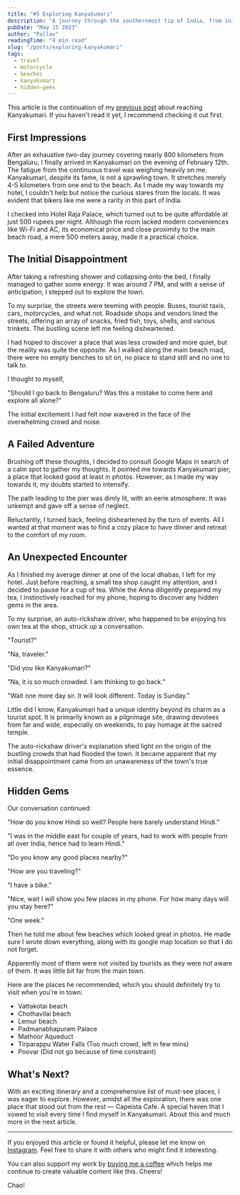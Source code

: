 ```yaml
---
title: "#5 Exploring Kanyakumari"
description: "A journey through the southernmost tip of India, from initial disappointments to discovering hidden gems, featuring unexpected encounters and local insights."
pubDate: "May 15 2023"
author: "Pallav"
readingTime: "4 min read"
slug: "/posts/exploring-kanyakumari"
tags:
  - travel
  - motorcycle
  - beaches
  - kanyakumari
  - hidden-gems
---
```


This article is the continuation of my [previous post](/blog/ride-to-starting-point) about reaching Kanyakumari. If you haven't read it yet, I recommend checking it out first.

## First Impressions

After an exhaustive two-day journey covering nearly 800 kilometers from Bengaluru, I finally arrived in Kanyakumari on the evening of February 12th. The fatigue from the continuous travel was weighing heavily on me. Kanyakumari, despite its fame, is not a sprawling town. It stretches merely 4-5 kilometers from one end to the beach. As I made my way towards my hotel, I couldn't help but notice the curious stares from the locals. It was evident that bikers like me were a rarity in this part of India.

I checked into Hotel Raja Palace, which turned out to be quite affordable at just 500 rupees per night. Although the room lacked modern conveniences like Wi-Fi and AC, its economical price and close proximity to the main beach road, a mere 500 meters away, made it a practical choice.

## The Initial Disappointment

After taking a refreshing shower and collapsing onto the bed, I finally managed to gather some energy. It was around 7 PM, and with a sense of anticipation, I stepped out to explore the town.

To my surprise, the streets were teeming with people. Buses, tourist taxis, cars, motorcycles, and what not. Roadside shops and vendors lined the streets, offering an array of snacks, fried fish, toys, shells, and various trinkets. The bustling scene left me feeling disheartened.

I had hoped to discover a place that was less crowded and more quiet, but the reality was quite the opposite. As I walked along the main beach road, there were no empty benches to sit on, no place to stand still and no one to talk to.

I thought to myself,

"Should I go back to Bengaluru? Was this a mistake to come here and explore all alone?"

The initial excitement I had felt now wavered in the face of the overwhelming crowd and noise.

## A Failed Adventure

Brushing off these thoughts, I decided to consult Google Maps in search of a calm spot to gather my thoughts. It pointed me towards Kanyakumari pier, a place that looked good at least in photos. However, as I made my way towards it, my doubts started to intensify.

The path leading to the pier was dimly lit, with an eerie atmosphere. It was unkempt and gave off a sense of neglect.

Reluctantly, I turned back, feeling disheartened by the turn of events. All I wanted at that moment was to find a cozy place to have dinner and retreat to the comfort of my room.

## An Unexpected Encounter

As I finished my average dinner at one of the local dhabas, I left for my hotel. Just before reaching, a small tea shop caught my attention, and I decided to pause for a cup of tea. While the Anna diligently prepared my tea, I instinctively reached for my phone, hoping to discover any hidden gems in the area.

To my surprise, an auto-rickshaw driver, who happened to be enjoying his own tea at the shop, struck up a conversation.

"Tourist?"

"Na, traveler."

"Did you like Kanyakumari?"

"Na, it is so much crowded. I am thinking to go back."

"Wait one more day sir. It will look different. Today is Sunday."

Little did I know, Kanyakumari had a unique identity beyond its charm as a tourist spot. It is primarily known as a pilgrimage site, drawing devotees from far and wide, especially on weekends, to pay homage at the sacred temple.

The auto-rickshaw driver's explanation shed light on the origin of the bustling crowds that had flooded the town. It became apparent that my initial disappointment came from an unawareness of the town's true essence.

## Hidden Gems

Our conversation continued:

"How do you know Hindi so well? People here barely understand Hindi."

"I was in the middle east for couple of years, had to work with people from all over India, hence had to learn Hindi."

"Do you know any good places nearby?"

"How are you traveling?"

"I have a bike."

"Nice, wait I will show you few places in my phone. For how many days will you stay here?"

"One week."

Then he told me about few beaches which looked great in photos. He made sure I wrote down everything, along with its google map location so that I do not forget.

Apparently most of them were not visited by tourists as they were not aware of them. It was little bit far from the main town.

Here are the places he recommended, which you should definitely try to visit when you're in town:

- Vattakotai beach
- Chothavilai beach
- Lemur beach
- Padmanabhapuram Palace
- Mathoor Aqueduct
- Tirparappu Water Falls (Too much crowd, left in few mins)
- Poovar (Did not go because of time constraint)

## What's Next?

With an exciting itinerary and a comprehensive list of must-see places, I was eager to explore. However, amidst all the exploration, there was one place that stood out from the rest — Capeista Cafe. A special haven that I vowed to visit every time I find myself in Kanyakumari. About this and much more in the next article.

---

If you enjoyed this article or found it helpful, please let me know on [Instagram](https://www.instagram.com/pallav_jha26/). Feel free to share it with others who might find it interesting.

You can also support my work by [buying me a coffee](https://buymeacoffee.com/pallavjha) which helps me continue to create valuable content like this. Cheers!

Chao!